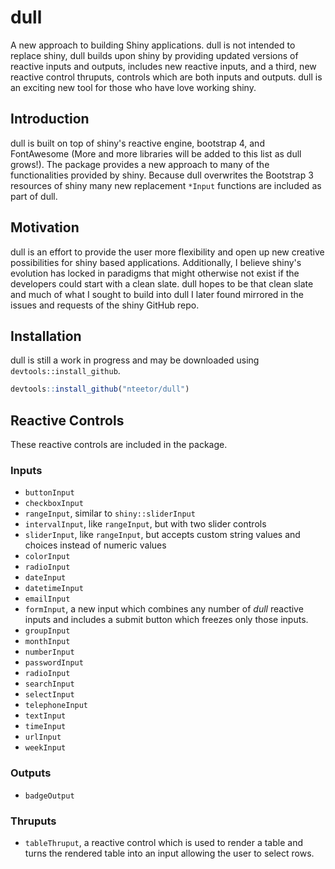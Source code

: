 # dull

A new approach to building Shiny applications. dull is not intended to replace 
shiny, dull builds upon shiny by providing updated versions of reactive inputs 
and outputs, includes new reactive inputs, and a third, new reactive control
thruputs, controls which are both inputs and outputs. dull is an exciting new
tool for those who have love working shiny.

## Introduction

dull is built on top of shiny's reactive engine, bootstrap 4, and FontAwesome 
(More and more libraries will be added to this list as dull grows!). The
package provides a new approach to many of the functionalities provided by
shiny. Because dull overwrites the Bootstrap 3 resources of shiny many new
replacement `*Input` functions are included as part of dull.

## Motivation

dull is an effort to provide the user more flexibility and open up new creative
possibilities for shiny based applications. Additionally, I believe shiny's
evolution has locked in paradigms that might otherwise not exist if the
developers could start with a clean slate. dull hopes to be that clean slate and
much of what I sought to build into dull I later found mirrored in the issues
and requests of the shiny GitHub repo.

## Installation

dull is still a work in progress and may be downloaded using
`devtools::install_github`.

```R
devtools::install_github("nteetor/dull")
```

## Reactive Controls

These reactive controls are included in the package.

### Inputs

* `buttonInput`
* `checkboxInput`
* `rangeInput`, similar to `shiny::sliderInput`
* `intervalInput`, like `rangeInput`, but with two slider controls
* `sliderInput`, like `rangeInput`, but accepts custom string values and choices
  instead of numeric values
* `colorInput`
* `radioInput`
* `dateInput`
* `datetimeInput`
* `emailInput`
* `formInput`, a new input which combines any number of _dull_ reactive inputs
  and includes a submit button which freezes only those inputs.
* `groupInput`
* `monthInput`
* `numberInput`
* `passwordInput`
* `radioInput`
* `searchInput`
* `selectInput`
* `telephoneInput`
* `textInput`
* `timeInput`
* `urlInput`
* `weekInput`

### Outputs

* `badgeOutput`

### Thruputs

* `tableThruput`, a reactive control which is used to render a table and turns
  the rendered table into an input allowing the user to select rows.
